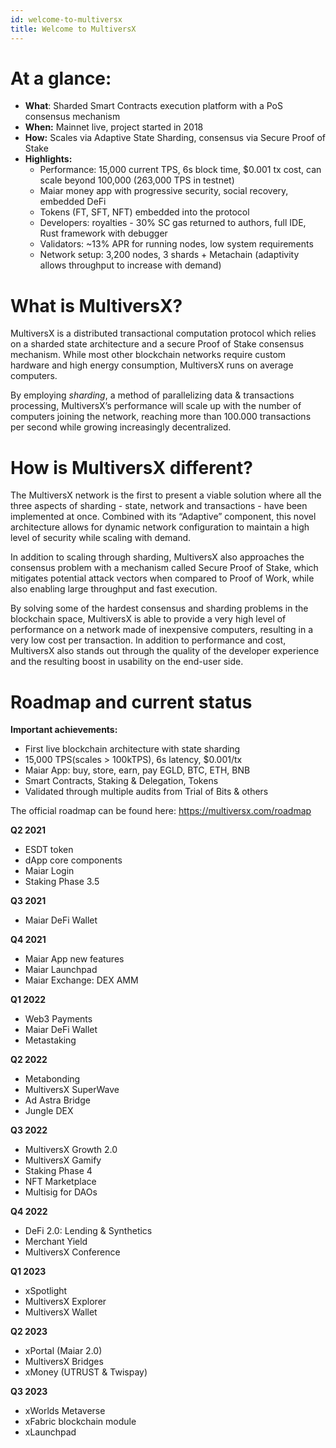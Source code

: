 ```yaml
---
id: welcome-to-multiversx
title: Welcome to MultiversX
---
```


# **At a glance:**

- **What**: Sharded Smart Contracts execution platform with a PoS consensus mechanism
- **When:** Mainnet live, project started in 2018
- **How:** Scales via Adaptive State Sharding, consensus via Secure Proof of Stake
- **Highlights:**
  - Performance: 15,000 current TPS, 6s block time, $0.001 tx cost, can scale beyond 100,000 (263,000 TPS in testnet)
  - Maiar money app with progressive security, social recovery, embedded DeFi
  - Tokens (FT, SFT, NFT) embedded into the protocol
  - Developers: royalties - 30% SC gas returned to authors, full IDE, Rust framework with debugger
  - Validators: ~13% APR for running nodes, low system requirements
  - Network setup: 3,200 nodes, 3 shards + Metachain (adaptivity allows throughput to increase with demand)

# **What is MultiversX?**

MultiversX is a distributed transactional computation protocol which relies on a sharded state architecture and a secure Proof of Stake consensus mechanism. While most other blockchain networks require custom hardware and high energy consumption, MultiversX runs on average computers.

By employing _sharding_, a method of parallelizing data & transactions processing, MultiversX’s performance will scale up with the number of computers joining the network, reaching more than 100.000 transactions per second while growing increasingly decentralized.

# **How is MultiversX different?**

The MultiversX network is the first to present a viable solution where all the three aspects of sharding - state, network and transactions - have been implemented at once. Combined with its “Adaptive” component, this novel architecture allows for dynamic network configuration to maintain a high level of security while scaling with demand.

In addition to scaling through sharding, MultiversX also approaches the consensus problem with a mechanism called Secure Proof of Stake, which mitigates potential attack vectors when compared to Proof of Work, while also enabling large throughput and fast execution.

By solving some of the hardest consensus and sharding problems in the blockchain space, MultiversX is able to provide a very high level of performance on a network made of inexpensive computers, resulting in a very low cost per transaction. In addition to performance and cost, MultiversX also stands out through the quality of the developer experience and the resulting boost in usability on the end-user side.

# **Roadmap and current status**

**Important achievements:**

- First live blockchain architecture with state sharding
- 15,000 TPS(scales > 100kTPS), 6s latency, $0.001/tx
- Maiar App: buy, store, earn, pay EGLD, BTC, ETH, BNB
- Smart Contracts, Staking & Delegation, Tokens
- Validated through multiple audits from Trial of Bits & others

The official roadmap can be found here: https://multiversx.com/roadmap

**Q2 2021**

- ESDT token
- dApp core components
- Maiar Login
- Staking Phase 3.5

**Q3 2021**

- Maiar DeFi Wallet

**Q4 2021**

- Maiar App new features
- Maiar Launchpad
- Maiar Exchange: DEX AMM

**Q1 2022**

- Web3 Payments
- Maiar DeFi Wallet
- Metastaking

**Q2 2022**

- Metabonding
- MultiversX SuperWave
- Ad Astra Bridge
- Jungle DEX

**Q3 2022**

- MultiversX Growth 2.0
- MultiversX Gamify
- Staking Phase 4
- NFT Marketplace
- Multisig for DAOs

**Q4 2022**

- DeFi 2.0: Lending & Synthetics
- Merchant Yield
- MultiversX Conference

**Q1 2023**

- xSpotlight
- MultiversX Explorer
- MultiversX Wallet

**Q2 2023**

- xPortal (Maiar 2.0)
- MultiversX Bridges
- xMoney (UTRUST & Twispay)

**Q3 2023**

- xWorlds Metaverse
- xFabric blockchain module
- xLaunchpad
